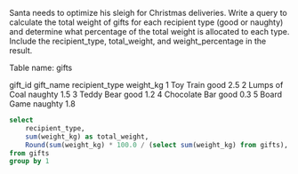 Santa needs to optimize his sleigh for Christmas deliveries. Write a query to calculate the total weight of gifts for each recipient type (good or naughty) and determine what percentage of the total weight is allocated to each type. Include the recipient_type, total_weight, and weight_percentage in the result.

Table name: gifts

gift_id	gift_name	recipient_type	weight_kg
1	Toy Train	good	2.5
2	Lumps of Coal	naughty	1.5
3	Teddy Bear	good	1.2
4	Chocolate Bar	good	0.3
5	Board Game	naughty	1.8



```sql
select
    recipient_type,
    sum(weight_kg) as total_weight,
    Round(sum(weight_kg) * 100.0 / (select sum(weight_kg) from gifts), 2) as weight_percentage
from gifts
group by 1
```